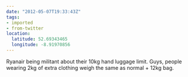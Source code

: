 ```yaml
---
date: "2012-05-07T19:33:43Z"
tags:
- imported
- from-twitter
location:
  latitude: 52.69343465
  longitude: -8.91970856
---
```

Ryanair being militant about their 10kg hand luggage limit. Guys, people wearing 2kg of extra clothing weigh the same as normal + 12kg bag.
